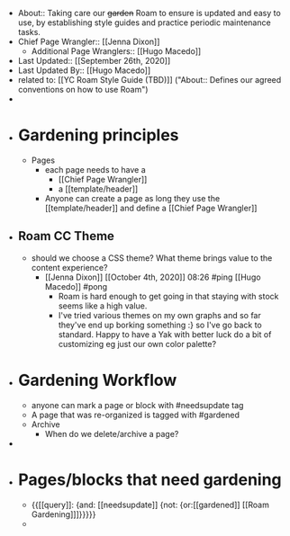 - About:: Taking care our ~~garden~~ Roam to ensure is updated and easy to use, by establishing style guides and practice periodic maintenance tasks.
- Chief Page Wrangler:: [[Jenna Dixon]]
    - Additional Page Wranglers:: [[Hugo Macedo]]
- Last Updated:: [[September 26th, 2020]]
- Last Updated By:: [[Hugo Macedo]]  
- related to: [[YC Roam Style Guide (TBD)]] ("About:: Defines our agreed conventions on how to use Roam")
- 
- # Gardening principles 
    - Pages
        - each page needs to have a
            - [[Chief Page Wrangler]]
            - a [[template/header]]
        - Anyone can create a page as long they use the [[template/header]] and define a [[Chief Page Wrangler]]
- ## Roam CC Theme
    - should we choose a CSS theme? What theme brings value to the content experience?
        - [[Jenna Dixon]] [[October 4th, 2020]] 08:26 #ping [[Hugo Macedo]] #pong
            - Roam is hard enough to get going in that staying with stock seems like a high value.
            - I've tried various themes on my own graphs and so far they've end up borking something :} so I've go back to standard. Happy to have a Yak with better luck do a bit of customizing eg just our own color palette?
- # Gardening Workflow
    - anyone can mark a page or block with #needsupdate tag
    - A page that was re-organized is tagged with #gardened 
    - Archive
        - When do we delete/archive a page?
- 
- # Pages/blocks that need gardening
    - {{[[query]]: {and: [[needsupdate]] {not: {or:[[gardened]] [[Roam Gardening]]]}}}}}
    - 
